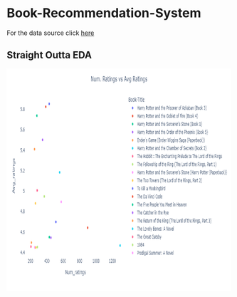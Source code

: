 # Book-Recommendation-System

For the data source click <a href="https://www.kaggle.com/datasets/arashnic/book-recommendation-dataset">here</a>

<h2>Straight Outta EDA</h2> 
<img src="https://github.com/VirajBhatPrabhu/Book-Recommendation-System/blob/main/Images/newplot%20(1).png" alt="img1" style="width:700px;height:500px;">



